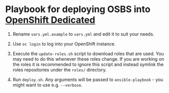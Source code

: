 Playbook for deploying OSBS into [OpenShift Dedicated](https://www.openshift.com/dedicated/)
============================================================================================

1. Rename `vars.yml.example` to `vars.yml` and edit it to suit your needs.

2. Use `oc login` to log into your OpenShift instance.

3. Execute the `update-roles.sh` script to download roles that are used. You
   may need to do this whenever these roles change. If you are working on the
   roles it is recommended to ignore this script and instead symlink the roles
   repositories under the `roles/` directory.

4. Run `deploy.sh`. Any arguments will be passed to `ansible-playbook` - you
   might want to use e.g. `--verbose`.
